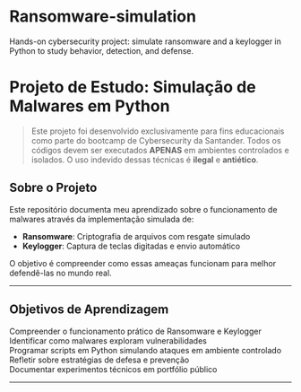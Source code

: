 # Ransomware-simulation
Hands-on cybersecurity project: simulate ransomware and a keylogger in Python to study behavior, detection, and defense.

# Projeto de Estudo: Simulação de Malwares em Python

> Este projeto foi desenvolvido exclusivamente para fins educacionais como parte do bootcamp de Cybersecurity da Santander. Todos os códigos devem ser executados **APENAS** em ambientes controlados e isolados. O uso indevido dessas técnicas é **ilegal** e **antiético**.

## Sobre o Projeto

Este repositório documenta meu aprendizado sobre o funcionamento de malwares através da implementação simulada de:
- **Ransomware**: Criptografia de arquivos com resgate simulado
- **Keylogger**: Captura de teclas digitadas e envio automático

O objetivo é compreender como essas ameaças funcionam para melhor defendê-las no mundo real.

---

## Objetivos de Aprendizagem

Compreender o funcionamento prático de Ransomware e Keylogger  
Identificar como malwares exploram vulnerabilidades  
Programar scripts em Python simulando ataques em ambiente controlado  
Refletir sobre estratégias de defesa e prevenção  
Documentar experimentos técnicos em portfólio público  

---



